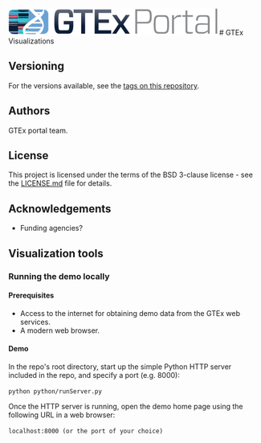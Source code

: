 
![GTEx logo](/images/gtex2.png) # GTEx Visualizations 

## Versioning
For the versions available, see the [tags on this repository](https://github.com/broadinstitute/gtex-viz/tags).

## Authors
GTEx portal team.

## License
This project is licensed under the terms of the BSD 3-clause license - see the [LICENSE.md](LICENSE.md) file for details.

## Acknowledgements
* Funding agencies?

## Visualization tools
### Running the demo locally
#### Prerequisites
* Access to the internet for obtaining demo data from the GTEx web services.
* A modern web browser.
#### Demo
In the repo's root directory, start up the simple Python HTTP server included in the repo, and specify a port (e.g. 8000):

```python python/runServer.py```

Once the HTTP server is running, open the demo home page using the following URL in a web browser: 

```localhost:8000 (or the port of your choice)``` 




